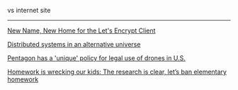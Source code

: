vs internet site

---

<a href="https://letsencrypt.org/2016/03/09/le-client-new-home.html" target="_blank">New Name, New Home for the Let's Encrypt Client</a>

<a href="https://github.com/lukego/blog/issues/15" target="_blank">Distributed systems in an alternative universe</a>

<a href="http://www.usatoday.com/news/" target="_blank">Pentagon has a 'unique' policy for legal use of drones in U.S.</a>

<a href="http://www.salon.com/2016/03/05/homework_is_wrecking_our_kids_the_research_is_clear_lets_ban_elementary_homework/" target="_blank">Homework is wrecking our kids: The research is clear, let’s ban elementary homework</a>
